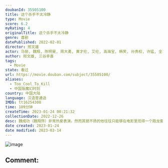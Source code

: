 ```yaml
---
doubanId: 35505100
title: 这个杀手不太冷静
type: Movie
score: 6.2
myRating: 4
originalTitle: 这个杀手不太冷静
genre: 喜剧
datePublished: 2022-02-01
director: 邢文雄
actor: 马丽, 魏翔, 陈明昊, 周大勇, 黄才伦, 艾伦, 高海宝, 韩笑, 孙贵权, 许猛, 全容杓, 卜俊男, 张志忠, 张建新, 马驰, 陶亮, 詹卢卡·佐帕, 骆佳, 王硕
author: 邢文雄, 三谷幸喜
tags:
  - Movie
state: 看过
url: https://movie.douban.com/subject/35505100/
aliases:
  - Too_Cool_To_Kill
  - 中国版魔幻时刻
country: 中国大陆
language: 汉语普通话
IMDb: tt16254308
time: 109分钟
createTime: 2023-01-24 00:21:32
collectionDate: 2022-12-26
desc: 魏成功（魏翔饰）非常热爱表演，然而其貌不扬的他往往只能够在电影里觅得一个跑龙套的角色，可即便如此，魏成功还是无比认真的对待着自己的每一个甚至连名字都没有的角色，这股子劲头引起了当红女明星米兰（马丽...
date created: 2023-01-24
date modified: 2023-03-14
---
```


![image](p2814949620.jpg)

Comment:
---
